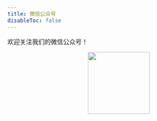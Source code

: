 ```yaml
---
title: 微信公众号
disableToc: false
---
```


欢迎关注我们的微信公众号！


<center><img src="/image/qrcode-280.jpg" width="140"></center>




